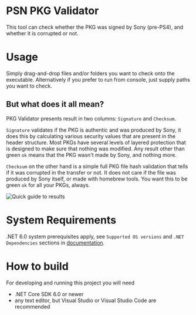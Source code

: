 PSN PKG Validator
=================

This tool can check whether the PKG was signed by Sony (pre-PS4), and whether it is corrupted or not.

Usage
=====

Simply drag-and-drop files and/or folders you want to check onto the executable.
Alternatively if you prefer to run from console, just supply paths you want to check.

But what does it all mean?
--------------------------

PKG Validator presents result in two columns: `Signature` and `Checksum`.

`Signature` validates if the PKG is authentic and was produced by Sony, it does this by calculating various security values that are present in the header structure. Most PKGs have several levels of layered protection that is designed to make sure that nothing was modified. Any result other than green `ok` means that the PKG wasn't made by Sony, and nothing more.

`Checksum` on the other hand is a simple full PKG file hash validation that tells if it was corrupted in the transfer or not. It does not care if the file was produced by Sony itself, or made with homebrew tools. You want this to be green `ok` for all your PKGs, always.

![Quick guide to results](https://user-images.githubusercontent.com/36445/49114564-52b17300-f2ba-11e8-9d8b-5ab567deff56.png)

System Requirements
===================

.NET 6.0 system prerequisites apply, see `Supported OS versions` and `.NET Dependencies` sections in [documentation](https://docs.microsoft.com/en-us/dotnet/core/install/windows?tabs=net60#dependencies).

How to build
============

For developing and running this project you will need
* .NET Core SDK 6.0 or newer
* any text editor, but Visual Studio or Visual Studio Code are recommended
